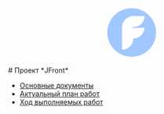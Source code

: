 <p align="center">
  <a href="https://github.com/Jepria/jfront/blob/master/README.md">
    <img src="images/jfront-logo.png" alt="drawing" width="100"/>
  </a>
</p>
# Проект *JFront*

- [Основные документы](https://github.com/Jepria/doc/tree/master/jfront)
- [Актуальный план работ](https://github.com/Jepria/doc/blob/master/jfront/jfront-plan.md)
- [Ход выполняемых работ](https://github.com/Jepria/jfront/projects/2)

